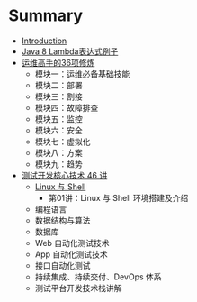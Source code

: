 # Summary

* [Introduction](README.md)
* [Java 8 Lambda表达式例子](java-8-lambod.md)
* [运维高手的36项修炼](yun-wei-gao-shou-de-36-xiang-xiu-lian.md)
  * 模块一：运维必备基础技能
  * 模块二：部署
  * 模块三：割接
  * 模块四：故障排查
  * 模块五：监控
  * 模块六：安全
  * 模块七：虚拟化
  * 模块八：方案
  * 模块九：趋势
* [测试开发核心技术 46 讲](ce-shi-kai-fa-he-xin-ji-zhu-46-jiang.md)
  * [Linux 与 Shell](ce-shi-kai-fa-he-xin-ji-zhu-46-jiang/linux-yu-shell.md)
    * 第01讲：Linux 与 Shell 环境搭建及介绍
  * 编程语言
  * 数据结构与算法
  * 数据库
  * Web 自动化测试技术
  * App 自动化测试技术
  * 接口自动化测试
  * 持续集成、持续交付、DevOps 体系
  * 测试平台开发技术栈讲解

